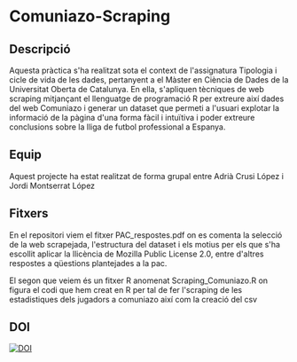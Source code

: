 # Comuniazo-Scraping

## Descripció

Aquesta pràctica s'ha realitzat sota el context de l'assignatura Tipologia i cicle de vida de les dades, pertanyent a el Màster en Ciència de Dades de la Universitat Oberta de Catalunya. En ella, s'apliquen tècniques de web scraping mitjançant el llenguatge de programació R per extreure així dades del web Comuniazo i generar un dataset que permeti a l'usuari explotar la informació de la pàgina d'una forma fàcil i intuïtiva i poder extreure conclusions sobre la lliga de futbol professional a Espanya.

## Equip

Aquest projecte ha estat realitzat de forma grupal entre Adrià Crusi López i Jordi Montserrat López

## Fitxers

En el repositori viem el fitxer PAC_respostes.pdf on es comenta la selecció de la web scrapejada, l'estructura del dataset i els motius per els que s'ha escollit aplicar  la llicència  de Mozilla Public License 2.0, entre d'altres respostes a qüestions plantejades a la pac.

El segon que veiem és un fitxer R anomenat Scraping_Comuniazo.R on figura el codi que hem creat en R per tal de fer l'scraping de les estadistiques dels jugadors a comuniazo així com la creació del csv

## DOI

[![DOI](https://zenodo.org/badge/DOI/10.5281/zenodo.4681760.svg)](https://doi.org/10.5281/zenodo.4681760)

